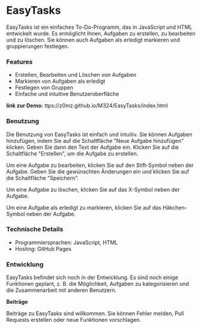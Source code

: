 # EasyTasks

EasyTasks ist ein einfaches To-Do-Programm, das in JavaScript und HTML entwickelt wurde. Es ermöglicht Ihnen, Aufgaben zu erstellen, zu bearbeiten und zu löschen. Sie können auch Aufgaben als erledigt markieren und gruppierungen festlegen.

### Features

- Erstellen, Bearbeiten und Löschen von Aufgaben
- Markieren von Aufgaben als erledigt
- Festlegen von Gruppen
- Einfache und intuitive Benutzeroberfläche

**link zur Demo:** ttps://z0mz.github.io/M324/EasyTasks/index.html

### Benutzung

Die Benutzung von EasyTasks ist einfach und intuitiv. Sie können Aufgaben hinzufügen, indem Sie auf die Schaltfläche "Neue Aufgabe hinzufügen" klicken. Geben Sie dann den Text der Aufgabe ein. Klicken Sie auf die Schaltfläche "Erstellen", um die Aufgabe zu erstellen.

Um eine Aufgabe zu bearbeiten, klicken Sie auf den Stift-Symbol neben der Aufgabe. Geben Sie die gewünschten Änderungen ein und klicken Sie auf die Schaltfläche "Speichern".

Um eine Aufgabe zu löschen, klicken Sie auf das X-Symbol neben der Aufgabe.

Um eine Aufgabe als erledigt zu markieren, klicken Sie auf das Häkchen-Symbol neben der Aufgabe.

### Technische Details

- Programmiersprachen: JavaScript, HTML
- Hosting: GitHub Pages

### Entwicklung

EasyTasks befindet sich noch in der Entwicklung. Es sind noch einige Funktionen geplant, z. B. die Möglichkeit, Aufgaben zu kategorisieren und die Zusammenarbeit mit anderen Benutzern.

**Beiträge**

Beiträge zu EasyTasks sind willkommen. Sie können Fehler melden, Pull Requests erstellen oder neue Funktionen vorschlagen.
